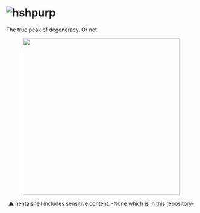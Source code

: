 # ![hshpurp](https://github.com/user-attachments/assets/7bf4b786-039a-4e35-a2f1-860f14d9932f)
The true peak of degeneracy. Or not.
<p align="center">
<img src="https://github.com/user-attachments/assets/e7bdd9eb-9980-4a35-afe0-14cc951347db" width="416">
</p>
<p align="center">⚠️ hentaishell includes sensitive content. -None which is in this repository-</p>

